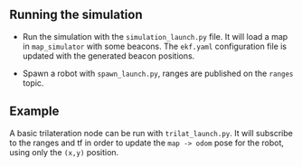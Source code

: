 ## Running the simulation

- Run the simulation with the `simulation_launch.py` file. It will load a map in `map_simulator` with some beacons.
The `ekf.yaml` configuration file is updated with the generated beacon positions.

- Spawn a robot with `spawn_launch.py`, ranges are published on the `ranges` topic.

## Example

A basic trilateration node can be run with `trilat_launch.py`. It will subscribe to the ranges and tf in order to update the `map -> odom` pose for the robot, using only the `(x,y)` position.
